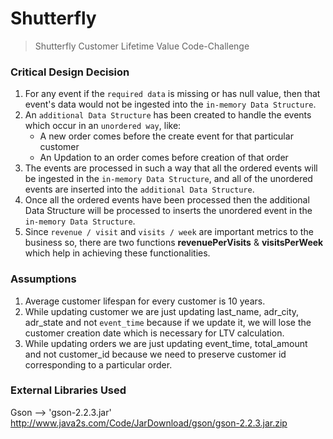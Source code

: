 # Shutterfly
> Shutterfly Customer Lifetime Value Code-Challenge

### Critical Design Decision

1. For any event if the `required data` is missing or has null value, then that event's data would not be ingested into the `in-memory Data Structure`.
2. An `additional Data Structure` has been created to handle the events which occur in an `unordered way`, like:
    * A new order comes before the create event for that particular customer
    * An Updation to an order comes before creation of that order
3. The events are processed in such a way that all the ordered events will be ingested in the `in-memory Data Structure`, and all of the unordered events are inserted into the `additional Data Structure`. 
4. Once all the ordered events have been processed then the additional Data Structure will be processed to inserts the unordered event in the `in-memory Data Structure`.
5. Since `revenue / visit` and `visits / week` are important metrics to the business so, there are two functions **revenuePerVisits** & **visitsPerWeek** which help in achieving these functionalities.

### Assumptions

1. Average customer lifespan for every customer is 10 years.
2. While updating customer we are just updating last_name, adr_city, adr_state and not `event_time` because if we update it, we will lose the customer creation date which is necessary for LTV calculation.
3. While updating orders we are just updating event_time, total_amount and not customer_id  because we need to preserve customer id corresponding to a particular order.

### External Libraries Used

Gson --> 'gson-2.2.3.jar'
http://www.java2s.com/Code/JarDownload/gson/gson-2.2.3.jar.zip

